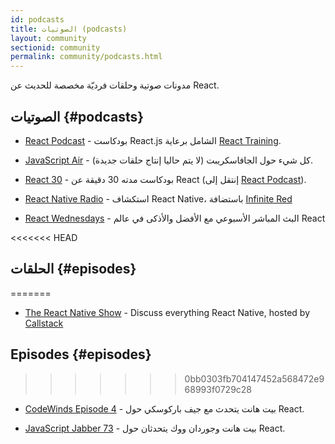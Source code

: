 ```yaml
---
id: podcasts
title: الصوتيات (podcasts)
layout: community
sectionid: community
permalink: community/podcasts.html
---
```


مدونات صوتية وحلقات فرديّة مخصصة للحديث عن React.

## الصوتيات {#podcasts}

- [React Podcast](https://reactpodcast.simplecast.fm/) - بودكاست React.js الشامل برعاية [React Training](https://reacttraining.com).

- [JavaScript Air](https://javascriptair.com/) - كل شيء حول الجافاسكريبت (لا يتم حاليا إنتاج حلقات جديدة).

- [React 30](https://react30.com/) - بودكاست مدته 30 دقيقة عن React (إنتقل إلى [React Podcast](https://reactpodcast.simplecast.fm/)).

- [React Native Radio](https://reactnativeradio.com) - استكشاف React Native، باستضافة [Infinite Red](https://infinite.red)

- [React Wednesdays](https://www.telerik.com/react-wednesdays) - البث المباشر الأسبوعي مع الأفضل والأذكى في عالم React

<<<<<<< HEAD
## الحلقات {#episodes}
=======
- [The React Native Show](https://callstack.com/podcast-react-native-show) - Discuss everything React Native, hosted by [Callstack](https://callstack.com/?utm_campaign=Podcast&utm_source=reactjs_org&utm_medium=community_podcasts)

## Episodes {#episodes}
>>>>>>> 0bb0303fb704147452a568472e968993f0729c28

- [CodeWinds Episode 4](https://codewinds.com/podcast/004.html) - بيت هانت يتحدث مع جيف باركوسكي حول React.

- [JavaScript Jabber 73](https://devchat.tv/js-jabber/073-jsj-react-with-pete-hunt-and-jordan-walke) - بيت هانت وجوردان ووك يتحدثان حول React.
